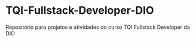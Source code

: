 # TQI-Fullstack-Developer-DIO
Repositório para projetos e atividades do curso TQI Fullstack Developer da DIO
